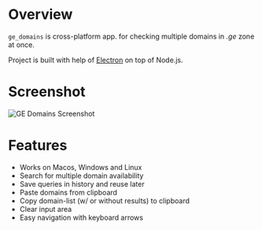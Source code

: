 # Overview

`ge_domains` is cross-platform app. for checking multiple domains in *.ge* zone at once.

Project is built with help of [Electron](https://electronjs.org/) on top of Node.js.

# Screenshot

![GE Domains Screenshot](https://preview.ibb.co/jm0vLG/Screen_Shot_2017_12_09_at_7_22_59_PM.png "GE Domains Screenshot")

# Features

* Works on Macos, Windows and Linux
* Search for multiple domain availability
* Save queries in history and reuse later
* Paste domains from clipboard
* Copy domain-list (w/ or without results) to clipboard
* Clear input area
* Easy navigation with keyboard arrows